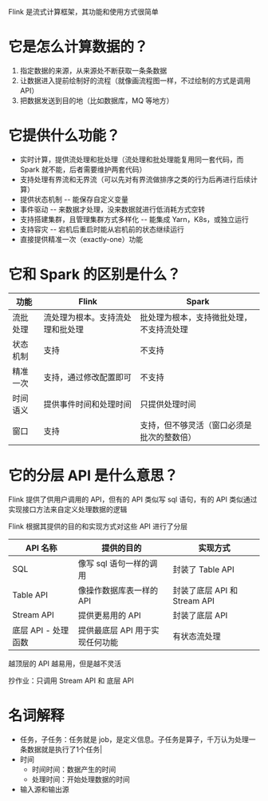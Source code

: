 Flink 是流式计算框架，其功能和使用方式很简单

# 它是怎么计算数据的？

1. 指定数据的来源，从来源处不断获取一条条数据
2. 让数据进入提前绘制好的流程（就像画流程图一样，不过绘制的方式是调用 API）
3. 把数据发送到目的地（比如数据库，MQ 等地方）

# 它提供什么功能？

- 实时计算，提供流处理和批处理（流处理和批处理能复用同一套代码，而 Spark 就不能，后者需要维护两套代码）
- 支持处理有界流和无界流（可以先对有界流做排序之类的行为后再进行后续计算）
- 提供状态机制 -- 能保存自定义变量
- 事件驱动 -- 来数据才处理，没来数据就进行低消耗方式空转
- 支持搭建集群，且管理集群方式多样化 -- 能集成 Yarn，K8s，或独立运行
- 支持容灾 -- 宕机后重启时能从宕机前的状态继续运行
- 直接提供精准一次（exactly-one）功能


# 它和 Spark 的区别是什么？


| 功能     | Flink                  | Spark                                      |
| -------- | ---------------------- | ------------------------------------------ |
| 流批处理 |流处理为根本。支持流处理和批处理|批处理为根本，支持微批处理，不支持流处理|
| 状态机制 | 支持                   | 不支持                                     |
| 精准一次 | 支持，通过修改配置即可 | 不支持                                     |
| 时间语义 | 提供事件时间和处理时间 | 只提供处理时间                             |
| 窗口     | 支持                   | 支持，但不够灵活（窗口必须是批次的整数倍） | 


# 它的分层 API 是什么意思？

Flink 提供了供用户调用的 API，但有的 API 类似写 sql 语句，有的 API 类似通过实现接口方法来自定义处理数据的逻辑

Flink 根据其提供的目的和实现方式对这些 API 进行了分层

| API 名称            | 提供的目的                      | 实现方式                     |
| ------------------- | ------------------------------- | ---------------------------- |
| SQL                 | 像写 sql 语句一样的调用         | 封装了 Table API             |
| Table API           | 像操作数据库表一样的 API        | 封装了底层 API 和 Stream API |
| Stream API          | 提供更易用的 API                | 封装了底层 API               |
| 底层 API - 处理函数 | 提供最底层 API 用于实现任何功能 | 有状态流处理                 |

越顶层的 API 越易用，但是越不灵活

抄作业：只调用 Stream API 和 底层 API



# 名词解释

- 任务，子任务：任务就是 job，是定义信息。子任务是算子，千万认为处理一条数据就是执行了1个任务|
- 时间
	- 时间时间：数据产生的时间
	- 处理时间：开始处理数据的时间
- 输入源和输出源